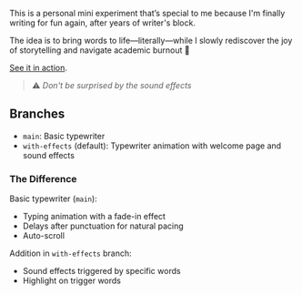 This is a personal mini experiment that’s special to me because I'm finally writing for fun again, after years of writer's block.

The idea is to bring words to life—literally—while I slowly rediscover the joy of storytelling and navigate academic burnout 🥴

[See it in action](https://stefani-gifta.github.io/animated-writing/html/main.html).

> ⚠️ *Don't be surprised by the sound effects*

## Branches

- `main`: Basic typewriter
- `with-effects` (default): Typewriter animation with welcome page and sound effects

### The Difference

Basic typewriter (`main`):
- Typing animation with a fade-in effect
- Delays after punctuation for natural pacing
- Auto-scroll

Addition in `with-effects` branch:
- Sound effects triggered by specific words
- Highlight on trigger words
